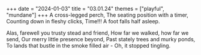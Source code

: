 +++
date = "2024-01-03"
title = "03.01.24"
themes = ["playful", "mundane"]
+++
A cross-legged perch,
The seating position with a timer,
Counting down in fleshy clicks,
Time!!!
A foot falls half asleep.

Alas, farewell you trusty stead and friend,
How far we walked, how far we send,
Our merry little presence beyond,
Past stately trees and murky ponds,
To lands that bustle in the smoke filled air -
Oh, it stopped tingling.

